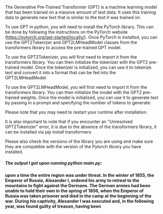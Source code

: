 The Generative Pre-Trained Transformer (GPT) is a machine learning model that has been trained on a massive amount of text data. It uses this training data to generate new text that is similar to the text it was trained on.

To use GPT in python, you will need to install the PyTorch library. This can be done by following the instructions on the PyTorch website (https://pytorch.org/get-started/locally/). Once PyTorch is installed, you can use the GPT2Tokenizer and GPT2LMHeadModel classes from the transformers library to access the pre-trained GPT model.

To use the GPT2Tokenizer, you will first need to import it from the transformers library. You can then initialize the tokenizer with the GPT2 pre-trained model. Once the tokenizer is initialized, you can use it to tokenize text and convert it into a format that can be fed into the GPT2LMHeadModel.

To use the GPT2LMHeadModel, you will first need to import it from the transformers library. You can then initialize the model with the GPT2 pre-trained weights. Once the model is initialized, you can use it to generate text by passing in a prompt and specifying the number of tokens to generate.

Please note that you may need to restart your runtime after installation.

It is also important to note that if you encounter an "Unresolved GPT2Tokenizer" error, it is due to the absence of the transformers library, it can be installed via pip install transformers

Please also check the versions of the library you are using and make sure they are compatible with the version of the Pytorch library you have installed.

##### The output I got upon running python main.py: 
**upon a time the entire region was under threat. In the winter of 1855, the Emperor of Russia, Alexander I, ordered his army to retreat to the mountains to fight against the Germans. The German armies had been unable to hold their own in the spring of 1856, when the Emperor of Russia was taken prisoner and died in the camp at the beginning of the war. During his captivity, Alexander I was executed and, in the following year, was found guilty of treason, having been**